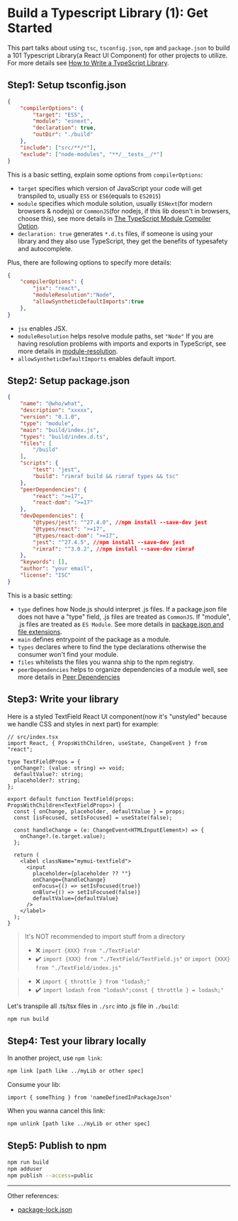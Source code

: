 # Build a Typescript Library (1): Get Started

This part talks about using `tsc`, `tsconfig.json`, `npm` and `package.json` to build a 101 Typescript Library(a React UI Component) for other projects to utilize. For more details see [How to Write a TypeScript Library](https://www.tsmean.com/articles/how-to-write-a-typescript-library/).

## Step1: Setup tsconfig.json

```json
{
    "compilerOptions": {
        "target": "ES5", 
        "module": "esnext", 
        "declaration": true, 
        "outDir": "./build"
    },
    "include": ["src/**/*"],
    "exclude": ["node-modules", "**/__tests__/*"]
}
```

This is a basic setting, explain some options from `compilerOptions`:
- `target` specifies which version of JavaScript your code will get transpiled to, usually `ES5` or `ES6`(equals to `ES2015`)
- `module` specifies which module solution, usually `ESNext`(for modern browsers & nodejs) or `CommonJS`(for nodejs, if this lib doesn't in browsers, choose this), see more details in [The TypeScript Module Compiler Option](https://www.tsmean.com/articles/learn-typescript/typescript-module-compiler-option/).
- `declaration: true` generates `*.d.ts` files, if someone is using your library and they also use TypeScript, they get the benefits of typesafety and autocomplete.

Plus, there are following options to specify more details:

```json
{
    "compilerOptions": {
        "jsx": "react", 
        "moduleResolution":"Node", 
        "allowSyntheticDefaultImports":true 
    },
}
```

- `jsx` enables JSX.
- `moduleResolution` helps resolve module paths, set `"Node"` If you are having resolution problems with imports and exports in TypeScript, see more details in [module-resolution](https://www.typescriptlang.org/docs/handbook/module-resolution.html).
- `allowSyntheticDefaultImports` enables default import. 

## Step2: Setup package.json
 
```json
{
    "name": "@who/what",
    "description": "xxxxx",
    "version": "0.1.0",
    "type": "module",
    "main": "build/index.js",
    "types": "build/index.d.ts",
    "files": [
        "/build"
    ],
    "scripts": {
        "test": "jest",
        "build": "rimraf build && rimraf types && tsc"
    },
    "peerDependencies": {
        "react": ">=17",
        "react-dom": ">=17"
    },
    "devDependencies": {
        "@types/jest": "^27.4.0", //npm install --save-dev jest
        "@types/react": ">=17",
        "@types/react-dom": ">=17",
        "jest": "^27.4.5", //npm install --save-dev jest
        "rimraf": "^3.0.2", //npm install --save-dev rimraf
    },
    "keywords": [],
    "author": "your email",
    "license": "ISC"
}
```

This is a basic setting:
- `type` defines how Node.js should interpret .js files. If a package.json file does not have a "type" field, .js files are treated as `CommonJS`. If "module", .js files are treated as `ES Module`. See more details in [package.json and file extensions](https://nodejs.org/api/packages.html#packagejson-and-file-extensions).
- `main` defines entrypoint of the package as a module.
- `types` declares where to find the type declarations otherwise the consumer won't find your module.
- `files` whitelists the files you wanna ship to the npm registry.
- `peerDependencies` helps to organize dependencies of a module well, see more details in [Peer Dependencies](https://nodejs.org/es/blog/npm/peer-dependencies/)
 
## Step3: Write your library

Here is a styled TextField React UI component(now it's "unstyled" because we handle CSS and styles in next part) for example:

```tsx
// src/index.tsx
import React, { PropsWithChildren, useState, ChangeEvent } from "react";

type TextFieldProps = {
  onChange?: (value: string) => void;
  defaultValue?: string;
  placeholder?: string;
};

export default function TextField(props: PropsWithChildren<TextFieldProps>) {
  const { onChange, placeholder, defaultValue } = props;
  const [isFocused, setIsFocused] = useState(false);

  const handleChange = (e: ChangeEvent<HTMLInputElement>) => {
    onChange?.(e.target.value);
  };

  return (
    <label className="mymui-textfield">
      <input
        placeholder={placeholder ?? ""}
        onChange={handleChange}
        onFocus={() => setIsFocused(true)}
        onBlur={() => setIsFocused(false)}
        defaultValue={defaultValue}
      />
    </label>
  );
}
```

> It's NOT recommended to import stuff from a directory 
> - ❌ `import {XXX} from "./TextField"`
> - ✔️ `import {XXX} from "./TextField/TextField.js"` or `import {XXX} from "./TextField/index.js"`

> - ❌ `import { throttle } from "lodash;"`
> - ✔️ `import lodash from "lodash";const { throttle } = lodash;"`
 
Let's transpile all .ts/tsx files in `./src` into .js file in `./build`:

```bash  
npm run build
```

## Step4: Test your library locally

In another project, use `npm link`:

```bash
npm link [path like ../myLib or other spec]
```

Consume your lib:

```tsx
import { someThing } from 'nameDefinedInPackageJson'
```

When you wanna cancel this link: 

```bash
npm unlink [path like ../myLib or other spec]
```

## Step5: Publish to npm

```bash
npm run build
npm adduser
npm publish --access=public
```

---

Other references:
- [package-lock.json](https://dev.to/adamklein/package-lock-json-in-git-or-not-50l5)
 